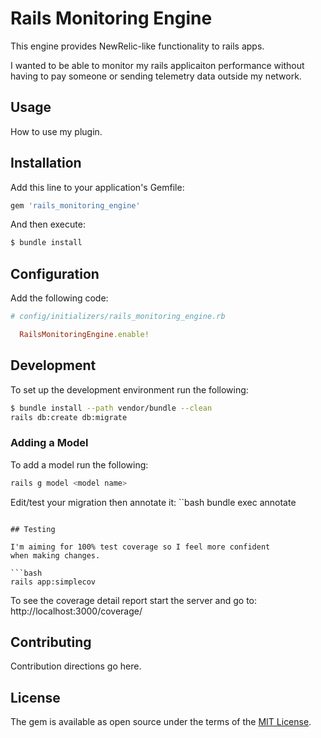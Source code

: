 # Rails Monitoring Engine
This engine provides NewRelic-like functionality to rails apps.

I wanted to be able to monitor my rails applicaiton performance without
having to pay someone or sending telemetry data outside my network.

## Usage
How to use my plugin.

## Installation
Add this line to your application's Gemfile:

```ruby
gem 'rails_monitoring_engine'
```

And then execute:
```bash
$ bundle install
```

## Configuration
Add the following code:
```ruby
# config/initializers/rails_monitoring_engine.rb

  RailsMonitoringEngine.enable!
```

## Development
To set up the development environment run the following:

```bash
$ bundle install --path vendor/bundle --clean
rails db:create db:migrate
```

### Adding a Model
To add a model run the following:
```bash
rails g model <model name>
```

Edit/test your migration then annotate it:
``bash
bundle exec annotate
```

## Testing

I'm aiming for 100% test coverage so I feel more confident
when making changes.

```bash
rails app:simplecov
```

To see the coverage detail report start the server and go to: http://localhost:3000/coverage/

## Contributing
Contribution directions go here.

## License
The gem is available as open source under the terms of the [MIT License](https://opensource.org/licenses/MIT).
